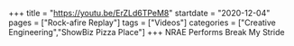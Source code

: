 +++
title = "https://youtu.be/ErZLd6TPeM8"
startdate = "2020-12-04"
pages = ["Rock-afire Replay"]
tags = ["Videos"]
categories = ["Creative Engineering","ShowBiz Pizza Place"]
+++
NRAE Performs Break My Stride
